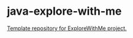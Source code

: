 # java-explore-with-me
[Template repository for ExploreWithMe project.](https://github.com/AleksKras/java-explore-with-me/pull/2)
